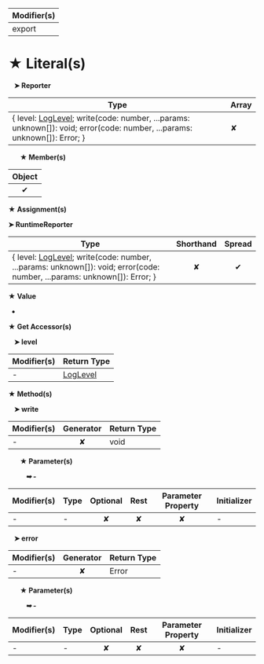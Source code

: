 | Modifier(s)                            |
|----------------------------------------|
| export |

# &#9733; Literal(s)

&nbsp;&nbsp; **&#10148; Reporter**

| Type                        | Array                           |
|-----------------------------|---------------------------------|
| { level: [LogLevel](/kernel/enum/reporter/loglevel.md); write(code: number, ...params: unknown[]): void; error(code: number, ...params: unknown[]): Error; } | ✘ |

&nbsp;&nbsp;&nbsp;&nbsp;&nbsp; **&#9733; Member(s)**

| Object                        |
|:-----------------------------:|
| ✔ |

**&#9733; Assignment(s)**

**&#10148; RuntimeReporter**

| Type                      | Shorthand                         | Spread                        |
|---------------------------|:---------------------------------:|:-----------------------------:|
| { level: [LogLevel](/kernel/enum/reporter/loglevel.md); write(code: number, ...params: unknown[]): void; error(code: number, ...params: unknown[]): Error; } | ✘  | ✔ |

**&#9733; Value**

-

**&#9733; Get Accessor(s)**

&nbsp;&nbsp; **&#10148; level**

| Modifier(s)                              | Return Type                       |
|------------------------------------------|-----------------------------------|
| - | [LogLevel](/kernel/enum/reporter/loglevel.md) |

**&#9733; Method(s)**

&nbsp;&nbsp; **&#10148; write**

| Modifier(s)                              | Generator                          | Return Type                       |
|------------------------------------------|:----------------------------------:|-----------------------------------|
| - | ✘ | void |

&nbsp;&nbsp;&nbsp;&nbsp;&nbsp; **&#9733; Parameter(s)**

&nbsp;&nbsp;&nbsp;&nbsp;&nbsp;&nbsp;&nbsp;&nbsp; _**&#10149; -**_

| Modifier(s)                              | Type                        | Optional                           | Rest                          | Parameter Property                          | Initializer                       |
|------------------------------------------|-----------------------------|:----------------------------------:|:-----------------------------:|:-------------------------------------------:|-----------------------------------|
| - | - | ✘  | ✘ | ✘ | - |

&nbsp;&nbsp; **&#10148; error**

| Modifier(s)                              | Generator                          | Return Type                       |
|------------------------------------------|:----------------------------------:|-----------------------------------|
| - | ✘ | Error |

&nbsp;&nbsp;&nbsp;&nbsp;&nbsp; **&#9733; Parameter(s)**

&nbsp;&nbsp;&nbsp;&nbsp;&nbsp;&nbsp;&nbsp;&nbsp; _**&#10149; -**_

| Modifier(s)                              | Type                        | Optional                           | Rest                          | Parameter Property                          | Initializer                       |
|------------------------------------------|-----------------------------|:----------------------------------:|:-----------------------------:|:-------------------------------------------:|-----------------------------------|
| - | - | ✘  | ✘ | ✘ | - |